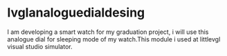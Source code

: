 # lvglanaloguedialdesing
I am developing a smart watch for my graduation project, i will use this analogue dial for sleeping mode of my watch.This module i used at littlevgl visual studio simulator.
